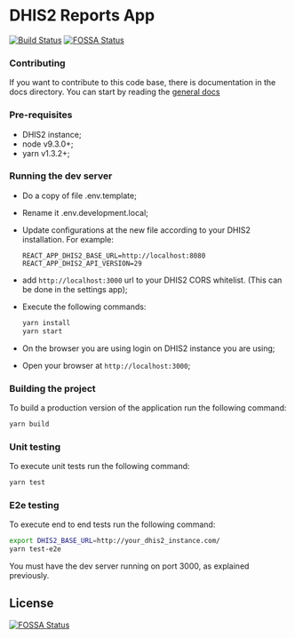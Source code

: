 # DHIS2 Reports App

[![Build Status](https://travis-ci.org/dhis2/reports-app.svg?branch=master)](https://travis-ci.org/dhis2/reports-app)
[![FOSSA Status](https://app.fossa.io/api/projects/git%2Bgithub.com%2Fdhis2%2Freports-app.svg?type=shield)](https://app.fossa.io/projects/git%2Bgithub.com%2Fdhis2%2Freports-app?ref=badge_shield)

### Contributing

If you want to contribute to this code base, there is documentation in the docs directory.
You can start by reading the [general docs](./docs/general.md)

### Pre-requisites

-   DHIS2 instance;
-   node v9.3.0+;
-   yarn v1.3.2+;

### Running the dev server

-   Do a copy of file .env.template;
-   Rename it .env.development.local;
-   Update configurations at the new file according to your DHIS2 installation. For example:
    ```
    REACT_APP_DHIS2_BASE_URL=http://localhost:8080
    REACT_APP_DHIS2_API_VERSION=29
    ```
-   add `http://localhost:3000` url to your DHIS2 CORS whitelist. (This can be done in the settings app);

-   Execute the following commands:

    ```sh
    yarn install
    yarn start
    ```

-   On the browser you are using login on DHIS2 instance you are using;
-   Open your browser at `http://localhost:3000`;

### Building the project

To build a production version of the application run the following command:

```sh
yarn build
```

### Unit testing

To execute unit tests run the following command:

```sh
yarn test
```

### E2e testing

To execute end to end tests run the following command:

```sh
export DHIS2_BASE_URL=http://your_dhis2_instance.com/
yarn test-e2e
```

You must have the dev server running on port 3000, as explained previously.

## License

[![FOSSA Status](https://app.fossa.io/api/projects/git%2Bgithub.com%2Fdhis2%2Freports-app.svg?type=large)](https://app.fossa.io/projects/git%2Bgithub.com%2Fdhis2%2Freports-app?ref=badge_large)

